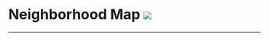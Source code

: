 # Neighborhood Map [![][Badges: Travis CI]][Links: Travis CI]

---

[Badges: Travis CI]: https://travis-ci.org/linesh-simplicity/frontend-nanodegree-neighborhood-map.svg?branch=master
[Links: Travis CI]: https://travis-ci.org/linesh-simplicity/frontend-nanodegree-neighborhood-map
